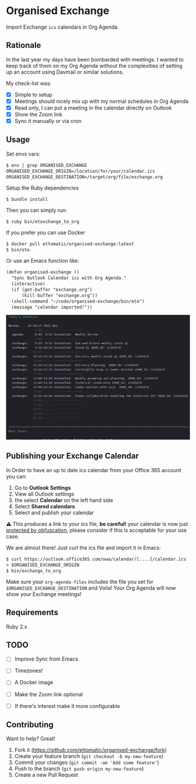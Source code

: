 # Organised Exchange
Import Exchange `ics` calendars in Org Agenda.

## Rationale
In the last year my days have been bombarded with meetings. I wanted to keep track of them on my Org Agenda without the complexities of setting up an account using Davmail or similar solutions.

My check-list was:
- [x] Simple to setup
- [x] Meetings should nicely mix up with my normal schedules in Org Agenda
- [x] Read only, I can put a meeting in the calendar directly on Outlook
- [x] Show the Zoom link
- [x] Sync it manually or via cron

## Usage

Set envs vars:

```shell
$ env | grep ORGANISED_EXCHANGE
ORGANISED_EXCHANGE_ORIGIN=/location/for/your/calendar.ics
ORGANISED_EXCHANGE_DESTINATION=/target/org/file/exchange.org
```

Setup the Ruby dependencies
```shell
$ bundle install
```

Then you can simply run:

```
$ ruby bin/etoxchange_to_org
```

If you prefer you can use Docker
```shell
$ docker pull ettomatic/organised-exchange:latest
$ bin/eto
```

Or use an Emacs function like:

```emacs
(defun organised-exchange ()
  "Sync Outlook Calendar ics with Org Agenda."
  (interactive)
  (if (get-buffer "exchange.org")
      (kill-buffer "exchange.org"))
  (shell-command "~/code/organised-exchange/bin/eto")
  (message "calendar imported!"))
```

![Screenshot](img/org-agenda.png)

## Publishing your Exchange Calendar

In Order to have an up to date ics calendar from your Office 365 account you can:
1. Go to **Outlook Settings**
2. View all Outlook settings
3. the select **Calendar** on the left hand side
4. Select **Shared calendars**
5. Select and publish your calendar

:warning: This produces a link to your ics file, **be careful!** your calendar is now just [protected by obfuscation](https://support.microsoft.com/en-us/office/introduction-to-publishing-internet-calendars-a25e68d6-695a-41c6-a701-103d44ba151d), please consider if this is acceptable for your use case.

We are almost there! Just curl the ics file and import it in Emacs:
```
$ curl https://outlook.office365.com/owa/calendar/[....]/calendar.ics > $ORGANISED_EXCHANGE_ORIGIN
$ bin/exchange_to_org
```

Make sure your `org-agenda-files` includes the file you set for `$ORGANISED_EXCHANGE_DESTINATION` and Voila! Your Org Agenda will now show your Exchange meetings!

## Requirements

Ruby 2.x

## TODO

- [ ] Improve Sync from Emacs
- [ ] Timezones!
- [ ] A Docker image
- [ ] Make the Zoom link optional
- [ ] If there's interest make it more configurable


## Contributing

Want to help? Great!
1. Fork it (<https://github.com/ettomatic/organised-exchange/fork>)
2. Create your feature branch (`git checkout -b my-new-feature`)
3. Commit your changes (`git commit -am 'Add some feature'`)
4. Push to the branch (`git push origin my-new-feature`)
5. Create a new Pull Request
